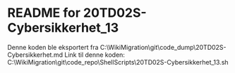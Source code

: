 # README for 20TD02S-Cybersikkerhet_13
Denne koden ble eksportert fra C:\WikiMigration\git\code_dump\20TD02S-Cybersikkerhet.md
Link til denne koden: C:\WikiMigration\git\code_repo\ShellScripts\20TD02S-Cybersikkerhet_13.sh
